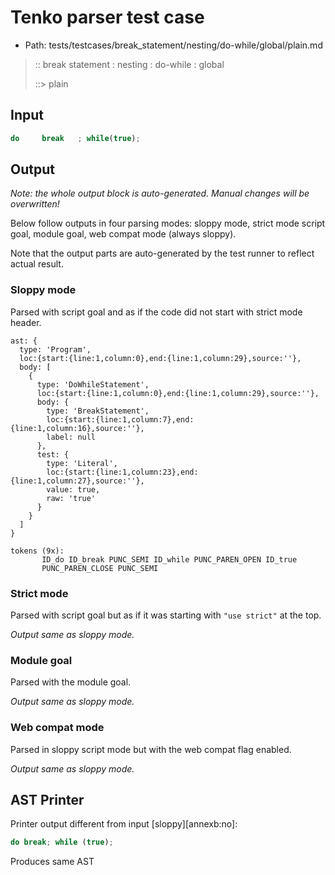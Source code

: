 # Tenko parser test case

- Path: tests/testcases/break_statement/nesting/do-while/global/plain.md

> :: break statement : nesting : do-while : global
>
> ::> plain

## Input

`````js
do     break   ; while(true);
`````

## Output

_Note: the whole output block is auto-generated. Manual changes will be overwritten!_

Below follow outputs in four parsing modes: sloppy mode, strict mode script goal, module goal, web compat mode (always sloppy).

Note that the output parts are auto-generated by the test runner to reflect actual result.

### Sloppy mode

Parsed with script goal and as if the code did not start with strict mode header.

`````
ast: {
  type: 'Program',
  loc:{start:{line:1,column:0},end:{line:1,column:29},source:''},
  body: [
    {
      type: 'DoWhileStatement',
      loc:{start:{line:1,column:0},end:{line:1,column:29},source:''},
      body: {
        type: 'BreakStatement',
        loc:{start:{line:1,column:7},end:{line:1,column:16},source:''},
        label: null
      },
      test: {
        type: 'Literal',
        loc:{start:{line:1,column:23},end:{line:1,column:27},source:''},
        value: true,
        raw: 'true'
      }
    }
  ]
}

tokens (9x):
       ID_do ID_break PUNC_SEMI ID_while PUNC_PAREN_OPEN ID_true
       PUNC_PAREN_CLOSE PUNC_SEMI
`````

### Strict mode

Parsed with script goal but as if it was starting with `"use strict"` at the top.

_Output same as sloppy mode._

### Module goal

Parsed with the module goal.

_Output same as sloppy mode._

### Web compat mode

Parsed in sloppy script mode but with the web compat flag enabled.

_Output same as sloppy mode._

## AST Printer

Printer output different from input [sloppy][annexb:no]:

````js
do break; while (true);
````

Produces same AST
